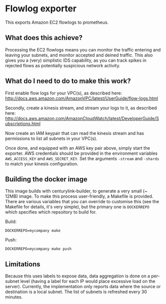 # Flowlog exporter

This exports Amazon EC2 flowlogs to prometheus.

## What does this achieve?

Processing the EC2 flowlogs means you can monitor the traffic entering and leaving your subnets, and monitor accepted and deined traffic.
This also gives you a (very) simplistic IDS capability, as you can track spikes in rejected flows as potentially suspicious network activity.

## What do I need to do to make this work?

First enable flow logs for your VPC(s), as described here:
http://docs.aws.amazon.com/AmazonVPC/latest/UserGuide/flow-logs.html

Secondly, create a kinesis stream, and stream your logs to it, as described here:
http://docs.aws.amazon.com/AmazonCloudWatch/latest/DeveloperGuide/Subscriptions.html

Now create an IAM keypair that can read the kinesis stream and has permissions to list all subnets in your VPC(s).

Once done, and equipped with an AWS key pair above, simply start the exporter.
AWS credentials should be provided in the environment variables ```AWS_ACCESS_KEY``` and ```AWS_SECRET_KEY```.
Set the arguments ```-stream``` and ```-shards``` to match your kinesis configuration.

## Building the docker image

This image builds with centurylink-builder, to generate a very small (~ 12MB) image.  To make this process user-friendly, a Makefile is provided.
There are various variables that you can override to customise this (see the Makefile for details, it's very simple), but the primary one is ```DOCKERREPO``` which specifies  which repsoitory to build for. 

Build:
```
DOCKERREPO=mycompany make 
```

Push:
```
DOCKERREPO=mycompany make push
```

## Limitations

Because this uses labels to expose data, data aggregation is done on a per-subnet level (having a label for each IP would place excessive load on the server).
Currently, the implementation only reports data where the source or destination is a local subnet.  The list of subnets is refreshed every 30 minutes.